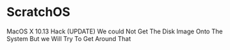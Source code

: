 # ScratchOS
MacOS X 10.13 Hack
(UPDATE) We could Not Get The Disk Image Onto The System But we Will Try To Get Around That
